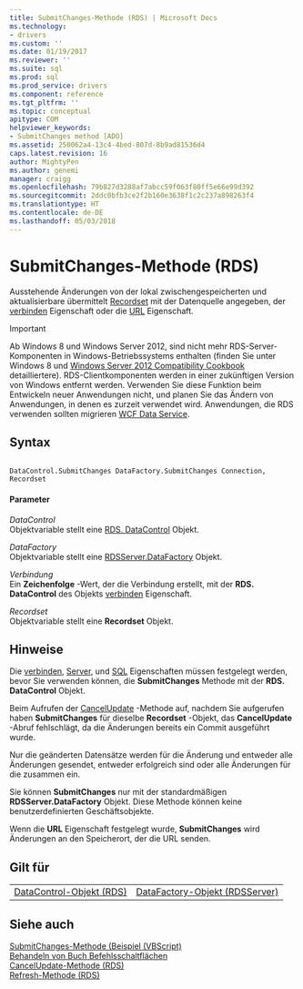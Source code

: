 ```yaml
---
title: SubmitChanges-Methode (RDS) | Microsoft Docs
ms.technology:
- drivers
ms.custom: ''
ms.date: 01/19/2017
ms.reviewer: ''
ms.suite: sql
ms.prod: sql
ms.prod_service: drivers
ms.component: reference
ms.tgt_pltfrm: ''
ms.topic: conceptual
apitype: COM
helpviewer_keywords:
- SubmitChanges method [ADO]
ms.assetid: 250062a4-13c4-4bed-807d-8b9ad81536d4
caps.latest.revision: 16
author: MightyPen
ms.author: genemi
manager: craigg
ms.openlocfilehash: 79b827d3288af7abcc59f063f80ff5e66e99d392
ms.sourcegitcommit: 2ddc0bfb3ce2f2b160e3638f1c2c237a898263f4
ms.translationtype: HT
ms.contentlocale: de-DE
ms.lasthandoff: 05/03/2018
---
```

# <a name="submitchanges-method-rds"></a>SubmitChanges-Methode (RDS)
Ausstehende Änderungen von der lokal zwischengespeicherten und aktualisierbare übermittelt [Recordset](../../../ado/reference/ado-api/recordset-object-ado.md) mit der Datenquelle angegeben, der [verbinden](../../../ado/reference/rds-api/connect-property-rds.md) Eigenschaft oder die [URL](../../../ado/reference/rds-api/url-property-rds.md) Eigenschaft.  
  
> [!IMPORTANT]
>  Ab Windows 8 und Windows Server 2012, sind nicht mehr RDS-Server-Komponenten in Windows-Betriebssystems enthalten (finden Sie unter Windows 8 und [Windows Server 2012 Compatibility Cookbook](https://www.microsoft.com/en-us/download/details.aspx?id=27416) detailliertere). RDS-Clientkomponenten werden in einer zukünftigen Version von Windows entfernt werden. Verwenden Sie diese Funktion beim Entwickeln neuer Anwendungen nicht, und planen Sie das Ändern von Anwendungen, in denen es zurzeit verwendet wird. Anwendungen, die RDS verwenden sollten migrieren [WCF Data Service](http://go.microsoft.com/fwlink/?LinkId=199565).  
  
## <a name="syntax"></a>Syntax  
  
```  
  
DataControl.SubmitChanges DataFactory.SubmitChanges Connection, Recordset  
```  
  
#### <a name="parameters"></a>Parameter  
 *DataControl*  
 Objektvariable stellt eine [RDS. DataControl](../../../ado/reference/rds-api/datacontrol-object-rds.md) Objekt.  
  
 *DataFactory*  
 Objektvariable stellt eine [RDSServer.DataFactory](../../../ado/reference/rds-api/datafactory-object-rdsserver.md) Objekt.  
  
 *Verbindung*  
 Ein **Zeichenfolge** -Wert, der die Verbindung erstellt, mit der **RDS. DataControl** des Objekts [verbinden](../../../ado/reference/rds-api/connect-property-rds.md) Eigenschaft.  
  
 *Recordset*  
 Objektvariable stellt eine **Recordset** Objekt.  
  
## <a name="remarks"></a>Hinweise  
 Die [verbinden](../../../ado/reference/rds-api/connect-property-rds.md), [Server](../../../ado/reference/rds-api/server-property-rds.md), und [SQL](../../../ado/reference/rds-api/sql-property.md) Eigenschaften müssen festgelegt werden, bevor Sie verwenden können, die **SubmitChanges** Methode mit der  **RDS. DataControl** Objekt.  
  
 Beim Aufrufen der [CancelUpdate](../../../ado/reference/rds-api/cancelupdate-method-rds.md) -Methode auf, nachdem Sie aufgerufen haben **SubmitChanges** für dieselbe **Recordset** -Objekt, das **CancelUpdate** -Abruf fehlschlägt, da die Änderungen bereits ein Commit ausgeführt wurde.  
  
 Nur die geänderten Datensätze werden für die Änderung und entweder alle Änderungen gesendet, entweder erfolgreich sind oder alle Änderungen für die zusammen ein.  
  
 Sie können **SubmitChanges** nur mit der standardmäßigen **RDSServer.DataFactory** Objekt. Diese Methode können keine benutzerdefinierten Geschäftsobjekte.  
  
 Wenn die **URL** Eigenschaft festgelegt wurde, **SubmitChanges** wird Änderungen an den Speicherort, der die URL senden.  
  
## <a name="applies-to"></a>Gilt für  
  
|||  
|-|-|  
|[DataControl-Objekt (RDS)](../../../ado/reference/rds-api/datacontrol-object-rds.md)|[DataFactory-Objekt (RDSServer)](../../../ado/reference/rds-api/datafactory-object-rdsserver.md)|  
  
## <a name="see-also"></a>Siehe auch  
 [SubmitChanges-Methode (Beispiel (VBScript)](../../../ado/reference/rds-api/submitchanges-method-example-vbscript.md)   
 [Behandeln von Buch Befehlsschaltflächen](../../../ado/guide/remote-data-service/address-book-command-buttons.md)   
 [CancelUpdate-Methode (RDS)](../../../ado/reference/rds-api/cancelupdate-method-rds.md)   
 [Refresh-Methode (RDS)](../../../ado/reference/rds-api/refresh-method-rds.md)



